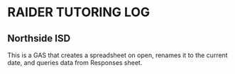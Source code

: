 # RAIDER TUTORING LOG
## Northside ISD

This is a GAS that creates a spreadsheet on open, renames it to the current date, and queries data from Responses sheet.
